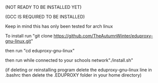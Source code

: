 (NOT READY TO BE INSTALLED YET)


(GCC IS REQUIRED TO BE INSTALLED)


Keep in mind this has only been tested for arch linux

To install run "git clone https://github.com/TheAutumnWinter/eduproxy-gnu-linux.git"

then run "cd eduproxy-gnu-linux"

then run while connected to your schools network"./install.sh"


(if deleting or reinstalling program delete the eduproxy-gnu-linux line in .bashrc then delete the .EDUPROXY folder in your home directory)
